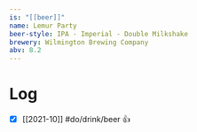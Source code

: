 ```yaml
---
is: "[[beer]]"
name: Lemur Party
beer-style: IPA - Imperial - Double Milkshake
brewery: Wilmington Brewing Company
abv: 8.2
---
```

# Log
- [x] [[2021-10]] #do/drink/beer 👍
